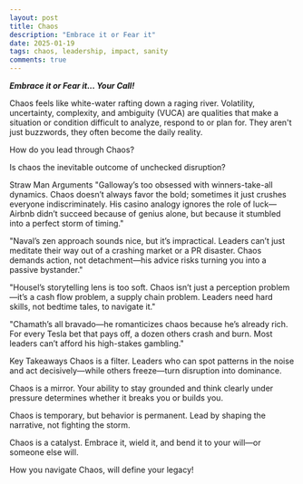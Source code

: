 ```yaml
---
layout: post
title: Chaos
description: "Embrace it or Fear it"
date: 2025-01-19
tags: chaos, leadership, impact, sanity
comments: true
---
```


***Embrace it or Fear it... Your Call!***

Chaos feels like white-water rafting down a raging river. Volatility, uncertainty, complexity, and ambiguity (VUCA) are qualities that make a situation or condition difficult to analyze, respond to or plan for. They aren't just buzzwords, they often become the daily reality. 

How do you lead through Chaos?

Is chaos the inevitable outcome of unchecked disruption?

Straw Man Arguments
"Galloway’s too obsessed with winners-take-all dynamics. Chaos doesn’t always favor the bold; sometimes it just crushes everyone indiscriminately. His casino analogy ignores the role of luck—Airbnb didn’t succeed because of genius alone, but because it stumbled into a perfect storm of timing."


"Naval’s zen approach sounds nice, but it’s impractical. Leaders can’t just meditate their way out of a crashing market or a PR disaster. Chaos demands action, not detachment—his advice risks turning you into a passive bystander."


"Housel’s storytelling lens is too soft. Chaos isn’t just a perception problem—it’s a cash flow problem, a supply chain problem. Leaders need hard skills, not bedtime tales, to navigate it."


"Chamath’s all bravado—he romanticizes chaos because he’s already rich. For every Tesla bet that pays off, a dozen others crash and burn. Most leaders can’t afford his high-stakes gambling."


Key Takeaways
Chaos is a filter. Leaders who can spot patterns in the noise and act decisively—while others freeze—turn disruption into dominance.

Chaos is a mirror. Your ability to stay grounded and think clearly under pressure determines whether it breaks you or builds you.

Chaos is temporary, but behavior is permanent. Lead by shaping the narrative, not fighting the storm.

Chaos is a catalyst. Embrace it, wield it, and bend it to your will—or someone else will.

How you navigate Chaos, will define your legacy!
